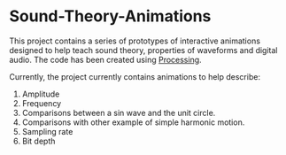 Sound-Theory-Animations
=======================

This project contains a series of prototypes of interactive animations designed to help teach sound theory, properties of waveforms and digital audio. The code has been created using [Processing](https://www.processing.org).

Currently, the project currently contains animations to help describe:

1. Amplitude
2. Frequency
3. Comparisons between a sin wave and the unit circle. 
4. Comparisons with other example of simple harmonic motion.
5. Sampling rate
6. Bit depth

